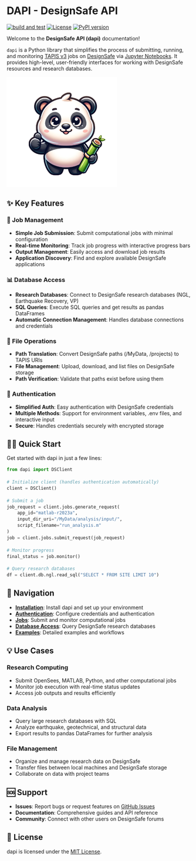# DAPI - DesignSafe API

[![build and test](https://github.com/DesignSafe-CI/dapi/actions/workflows/build-test.yml/badge.svg)](https://github.com/DesignSafe-CI/dapi/actions/workflows/build-test.yml)
[![License](https://img.shields.io/badge/license-MIT-blue.svg)](https://github.com/DesignSafe-CI/dapi/blob/main/LICENSE.md)
[![PyPI version](https://badge.fury.io/py/dapi.svg)](https://badge.fury.io/py/dapi)

Welcome to the **DesignSafe API (dapi)** documentation! 

`dapi` is a Python library that simplifies the process of submitting, running, and monitoring [TAPIS v3](https://tapis.readthedocs.io/en/latest/) jobs on [DesignSafe](https://designsafe-ci.org) via [Jupyter Notebooks](https://jupyter.designsafe-ci.org). It provides high-level, user-friendly interfaces for working with DesignSafe resources and research databases.

<img src="https://raw.githubusercontent.com/DesignSafe-CI/dapi/main/dapi.png" alt="dapi" width="300">

## ✨ Key Features

### 🚀 Job Management
- **Simple Job Submission**: Submit computational jobs with minimal configuration
- **Real-time Monitoring**: Track job progress with interactive progress bars
- **Output Management**: Easily access and download job results
- **Application Discovery**: Find and explore available DesignSafe applications

### 📊 Database Access
- **Research Databases**: Connect to DesignSafe research databases (NGL, Earthquake Recovery, VP)
- **SQL Queries**: Execute SQL queries and get results as pandas DataFrames
- **Automatic Connection Management**: Handles database connections and credentials

### 📁 File Operations
- **Path Translation**: Convert DesignSafe paths (/MyData, /projects) to TAPIS URIs
- **File Management**: Upload, download, and list files on DesignSafe storage
- **Path Verification**: Validate that paths exist before using them

### 🔐 Authentication
- **Simplified Auth**: Easy authentication with DesignSafe credentials
- **Multiple Methods**: Support for environment variables, .env files, and interactive input
- **Secure**: Handles credentials securely with encrypted storage

## 🏃‍♂️ Quick Start

Get started with dapi in just a few lines:

```python
from dapi import DSClient

# Initialize client (handles authentication automatically)
client = DSClient()

# Submit a job
job_request = client.jobs.generate_request(
    app_id="matlab-r2023a",
    input_dir_uri="/MyData/analysis/input/",
    script_filename="run_analysis.m"
)
job = client.jobs.submit_request(job_request)

# Monitor progress
final_status = job.monitor()

# Query research databases
df = client.db.ngl.read_sql("SELECT * FROM SITE LIMIT 10")
```

## 📖 Navigation

- **[Installation](installation.md)**: Install dapi and set up your environment
- **[Authentication](authentication.md)**: Configure credentials and authentication
- **[Jobs](jobs.md)**: Submit and monitor computational jobs
- **[Database Access](database.md)**: Query DesignSafe research databases
- **[Examples](examples/mpm.md)**: Detailed examples and workflows

## 💡 Use Cases

### Research Computing
- Submit OpenSees, MATLAB, Python, and other computational jobs
- Monitor job execution with real-time status updates
- Access job outputs and results efficiently

### Data Analysis
- Query large research databases with SQL
- Analyze earthquake, geotechnical, and structural data
- Export results to pandas DataFrames for further analysis

### File Management
- Organize and manage research data on DesignSafe
- Transfer files between local machines and DesignSafe storage
- Collaborate on data with project teams

## 🆘 Support

- **Issues**: Report bugs or request features on [GitHub Issues](https://github.com/DesignSafe-CI/dapi/issues)
- **Documentation**: Comprehensive guides and API reference
- **Community**: Connect with other users on DesignSafe forums

## 📄 License

dapi is licensed under the [MIT License](https://github.com/DesignSafe-CI/dapi/blob/main/LICENSE.md).